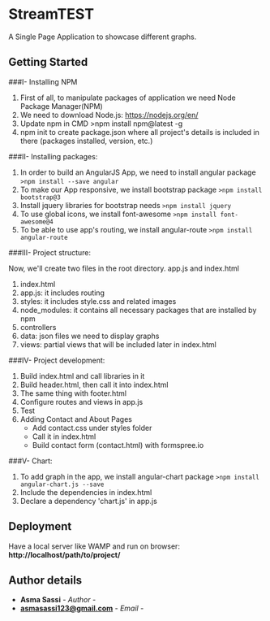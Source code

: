 # StreamTEST

A Single Page Application to showcase different graphs.

## Getting Started

###I- Installing NPM

   1. First of all, to manipulate packages of application we need Node Package Manager(NPM)
   2. We need to download Node.js: https://nodejs.org/en/
   3. Update npm in CMD >npm install npm@latest -g
   4. npm init to create package.json where all project's details is included in there (packages installed, version, etc.)
    
###II- Installing packages:

   1. In order to build an AngularJS App, we need to install angular package ```>npm install --save angular```
   2. To make our App responsive, we install bootstrap package ```>npm install bootstrap@3```
   3. Install jquery libraries for bootstrap needs ```>npm install jquery```
   4. To use global icons, we install font-awesome ```>npm install font-awesome@4```
   5. To be able to use app's routing, we install angular-route ```>npm install angular-route```
   
###III- Project structure:
   
   Now, we'll create two files in the root directory. app.js and index.html
   1. index.html 
   2. app.js: it includes routing
   3. styles: it includes style.css and related images
   4. node_modules: it contains all necessary packages that are installed by npm
   5. controllers
   6. data: json files we need to display graphs
   7. views: partial views that will be included later in index.html
   
###IV- Project development:

   1. Build index.html and call libraries in it
   2. Build header.html, then call it into index.html
   3. The same thing with footer.html
   4. Configure routes and views in app.js
   5. Test
   6. Adding Contact and About Pages
      -  Add contact.css under styles folder
      -  Call it in index.html
      -  Build contact form (contact.html) with formspree.io  

###V- Chart:

   1. To add graph in the app, we install angular-chart package ```>npm install angular-chart.js --save```
   2. Include the dependencies in index.html
   3. Declare a dependency 'chart.js' in app.js
    
## Deployment

 Have a local server like WAMP and run on browser: **http://localhost/path/to/project/**

## Author details

* **Asma Sassi** - *Author* - 
* **asmasassi123@gmail.com** - *Email* - 
